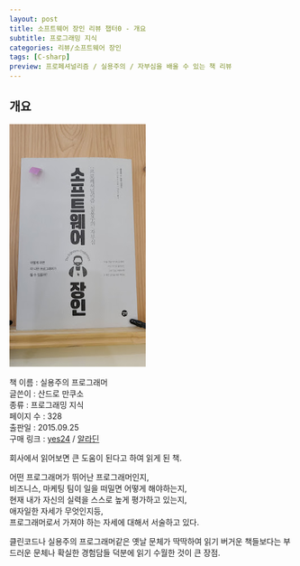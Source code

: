 ```yaml
---
layout: post
title: 소프트웨어 장인 리뷰 챕터0 - 개요
subtitle: 프로그래밍 지식
categories: 리뷰/소프트웨어 장인
tags: [C-sharp]
preview: 프로페셔널리즘 / 실용주의 / 자부심을 배울 수 있는 책 리뷰
---
```


## 개요

![Image](/assets/images/posts/Books/TheSoftwareCraftsman/cover.jpg)

책 이름 : 실용주의 프로그래머  
글쓴이 : 산드로 만쿠소  
종류 : 프로그래밍 지식  
페이지 수 : 328  
출판일 : 2015.09.25  
구매 링크 : [yes24](http://www.yes24.com/Product/Goods/20461940) / [알라딘](https://www.aladin.co.kr/shop/wproduct.aspx?ItemId=66925855)

회사에서 읽어보면 큰 도움이 된다고 하여 읽게 된 책.  

어떤 프로그래머가 뛰어난 프로그래머인지,  
비즈니스, 마케팅 팀이 일을 떠밀면 어떻게 해야하는지,  
현재 내가 자신의 실력을 스스로 높게 평가하고 있는지,  
애자일한 자세가 무엇인지등,  
프로그래머로서 가져야 하는 자세에 대해서 서술하고 있다. 

클린코드나 실용주의 프로그래머같은 옛날 문체가 딱딱하여 읽기 버거운 책들보다는 부드러운 문체나 확실한 경험담들 덕분에 읽기 수월한 것이 큰 장점.  

